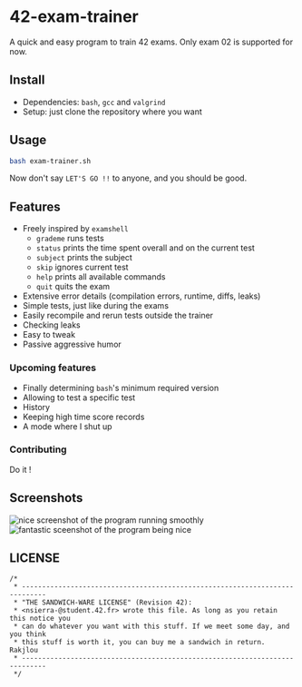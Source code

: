 # 42-exam-trainer
A quick and easy program to train 42 exams.
Only exam 02 is supported for now.

## Install
- Dependencies: `bash`, `gcc` and `valgrind`
- Setup: just clone the repository where you want
## Usage
```bash
bash exam-trainer.sh
```
Now don't say `LET'S GO !!` to anyone, and you should be good.

## Features
- Freely inspired by `examshell`
	- `grademe` runs tests
	- `status` prints the time spent overall and on the current test
	- `subject` prints the subject
	- `skip` ignores current test
	- `help` prints all available commands
	- `quit` quits the exam
- Extensive error details (compilation errors, runtime, diffs, leaks)
- Simple tests, just like during the exams
- Easily recompile and rerun tests outside the trainer
- Checking leaks
- Easy to tweak
- Passive aggressive humor

### Upcoming features
- Finally determining `bash`'s minimum required version 
- Allowing to test a specific test
- History
- Keeping high time score records
- A mode where I shut up


### Contributing
Do it !

## Screenshots
![nice screenshot of the program running smoothly](https://i.ibb.co/PrnggNK/image.png)![fantastic sceenshot of the program being nice](https://i.ibb.co/yWG5ybt/image.png)

## LICENSE
```
/*
 * ----------------------------------------------------------------------------
 * "THE SANDWICH-WARE LICENSE" (Revision 42):
 * <nsierra-@student.42.fr> wrote this file. As long as you retain this notice you
 * can do whatever you want with this stuff. If we meet some day, and you think
 * this stuff is worth it, you can buy me a sandwich in return. Rakjlou
 * ----------------------------------------------------------------------------
 */
```
